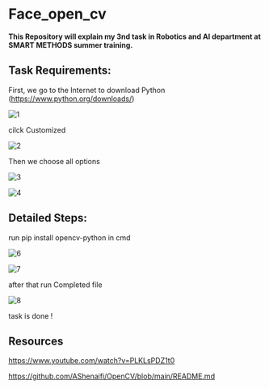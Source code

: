# Face_open_cv
**This Repository will explain my 3nd task in Robotics and AI department at SMART METHODS summer training.**
## Task Requirements: 
First, we go to the Internet to download Python  (https://www.python.org/downloads/)


![1](https://user-images.githubusercontent.com/54133895/126045938-4d2a27c9-84d9-477d-bb8b-f852ebe8cdec.png)

cilck Customized

![2](https://user-images.githubusercontent.com/54133895/126046113-95d7c5fd-eece-499d-9ff0-9f364ae9dac0.png)


Then we choose all options 

![3](https://user-images.githubusercontent.com/54133895/126046114-790ecc93-9910-47b2-937b-d2285c10bbfb.png)

![4](https://user-images.githubusercontent.com/54133895/126046115-957e2b9e-b8db-4571-b157-f2adcb52b81b.png)


## Detailed Steps:

run pip install opencv-python in cmd 

![6](https://user-images.githubusercontent.com/54133895/126046166-4e33e893-41f2-4c0e-8a3d-e756f73e3f54.png)

![7](https://user-images.githubusercontent.com/54133895/126046168-4bb20342-4e2c-43a9-a613-9bc1127854f9.png)

after that run Completed file 

![8](https://user-images.githubusercontent.com/54133895/126046199-42a110c3-7b22-49c0-aad0-26813dddde09.jpg)

task is done !


## Resources 
https://www.youtube.com/watch?v=PLKLsPDZ1t0

https://github.com/AShenaifi/OpenCV/blob/main/README.md
